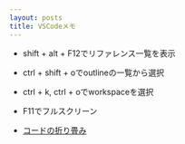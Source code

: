 ```yaml
---
layout: posts
title: VSCodeメモ
---
```

* shift + alt + F12でリファレンス一覧を表示

* ctrl + shift + oでoutlineの一覧から選択

* ctrl + k, ctrl + oでworkspaceを選択

* F11でフルスクリーン

* [コードの折り畳み](https://code.visualstudio.com/docs/editor/codebasics#_folding)
